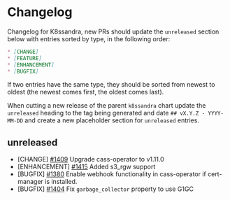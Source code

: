# Changelog

Changelog for K8ssandra, new PRs should update the `unreleased` section below with entries sorted by type, in the 
following order:

```markdown
* [CHANGE]
* [FEATURE]
* [ENHANCEMENT]
* [BUGFIX]
```

If two entries have the same type, they should be sorted from newest to oldest (the newest comes first, the oldest comes 
last).

When cutting a new release of the parent `k8ssandra` chart update the `unreleased` heading to the tag being generated 
and date `## vX.Y.Z - YYYY-MM-DD` and create a new placeholder section for  `unreleased` entries.

## unreleased

* [CHANGE] [#1409](https://github.com/k8ssandra/k8ssandra/pull/1409) Upgrade cass-operator to v1.11.0
* [ENHANCEMENT] [#1415](https://github.com/k8ssandra/k8ssandra/pull/1415) Added s3_rgw support
* [BUGFIX] [#1380](https://github.com/k8ssandra/k8ssandra/issues/1380) Enable webhook functionality in cass-operator if cert-manager is installed.
* [BUGFIX] [#1404](https://github.com/k8ssandra/k8ssandra/issues/1404) Fix `garbage_collector` property to use G1GC
